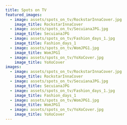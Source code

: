```yaml
---
title: Spots on TV
featured_images:
  - image: assets/spots_on_tv/RockstarInnaCover.jpg
    image_title: RockstarInnaCover
  - image: assets/spots_on_tv/SecuianaJPG.jpg
    image_title: SecuianaJPG
  - image: assets/spots_on_tv/Fashion_days_1.jpg
    image_title: Fashion_days_1
  - image: assets/spots_on_tv/WomJPG1.jpg
    image_title: WomJPG1
  - image: assets/spots_on_tv/YoXoCover.jpg
    image_title: YoXoCover
images:
  - image: assets/spots_on_tv/RockstarInnaCover.jpg
    image_title: RockstarInnaCover
  - image: assets/spots_on_tv/SecuianaJPG.jpg
    image_title: SecuianaJPG
  - image: assets/spots_on_tv/Fashion_days_1.jpg
    image_title: Fashion_days_1
  - image: assets/spots_on_tv/WomJPG1.jpg
    image_title: WomJPG1
  - image: assets/spots_on_tv/YoXoCover.jpg
    image_title: YoXoCover
---
```

